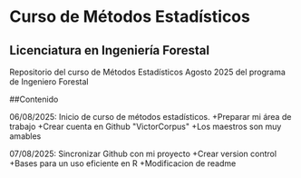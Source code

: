 # Curso de Métodos Estadísticos
## Licenciatura en Ingeniería Forestal

Repositorio del curso de Métodos Estadísticos Agosto 2025 del programa de Ingeniero Forestal

##Contenido

06/08/2025: Inicio de curso de métodos estadísticos. 
 +Preparar mi área de trabajo
 +Crear cuenta en Github "VictorCorpus" 
 +Los maestros son muy amables
 
07/08/2025: Sincronizar Github con mi proyecto
 +Crear version control
 +Bases para un uso eficiente en R
 +Modificacion de readme
 